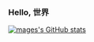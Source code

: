 ### Hello, 世界

[![mages's GitHub stats](https://github-readme-stats.vercel.app/api?username=mage618&bg_color=1e1e2e&text_color=cdd6f4&icon_color=cba6f7&title_color=94e2d5)](https://github.com/mage618/github-readme-stats)


<!--
**mage618/mage618** is a ✨ _special_ ✨ repository because its `README.md` (this file) appears on your GitHub profile.

Here are some ideas to get you started:

- 🔭 I’m currently working on ...
- 🌱 I’m currently learning ...
- 👯 I’m looking to collaborate on ...
- 🤔 I’m looking for help with ...
- 💬 Ask me about ...
- 📫 How to reach me: ...
- 😄 Pronouns: ...
- ⚡ Fun fact: ...
-->
